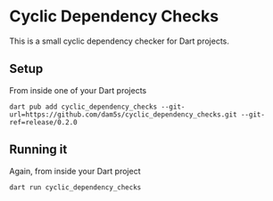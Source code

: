 # Cyclic Dependency Checks

This is a small cyclic dependency checker for Dart projects.

## Setup

From inside one of your Dart projects

```
dart pub add cyclic_dependency_checks --git-url=https://github.com/dam5s/cyclic_dependency_checks.git --git-ref=release/0.2.0
```

## Running it

Again, from inside your Dart project

```
dart run cyclic_dependency_checks
```
